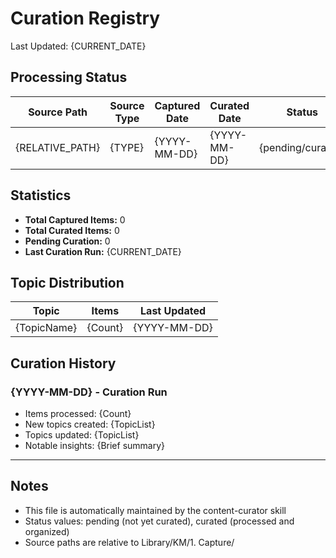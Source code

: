 # Curation Registry

Last Updated: {CURRENT_DATE}

## Processing Status

| Source Path | Source Type | Captured Date | Curated Date | Status | Curated Topics |
|-------------|-------------|---------------|--------------|--------|----------------|
| {RELATIVE_PATH} | {TYPE} | {YYYY-MM-DD} | {YYYY-MM-DD} | {pending/curated} | {Topic1, Topic2} |

## Statistics

- **Total Captured Items:** 0
- **Total Curated Items:** 0
- **Pending Curation:** 0
- **Last Curation Run:** {CURRENT_DATE}

## Topic Distribution

| Topic | Items | Last Updated |
|-------|-------|--------------|
| {TopicName} | {Count} | {YYYY-MM-DD} |

## Curation History

### {YYYY-MM-DD} - Curation Run
- Items processed: {Count}
- New topics created: {TopicList}
- Topics updated: {TopicList}
- Notable insights: {Brief summary}

---

## Notes

- This file is automatically maintained by the content-curator skill
- Status values: pending (not yet curated), curated (processed and organized)
- Source paths are relative to Library/KM/1. Capture/
